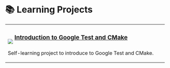 # 📚 Learning Projects

<table>
<tr>
<td width="50%">
<div align="left">
  <h3>
      <a href="https://skillicons.dev" style="display: inline-block;">
        <img src="https://skillicons.dev/icons?i=cmake,cpp,vscode" style="vertical-align: top;" />
      </a>
      <a href="https://github.com/oscardelgado02/Introduction-to-Google-Test-and-CMake" target="_blank" style="display: inline-block; vertical-align: middle;">
        Introduction to Google Test and CMake
      </a>
    </h3>
    <p>Self-learning project to introduce to Google Test and CMake.</p>
</div>
</td>
</tr>
</table>
